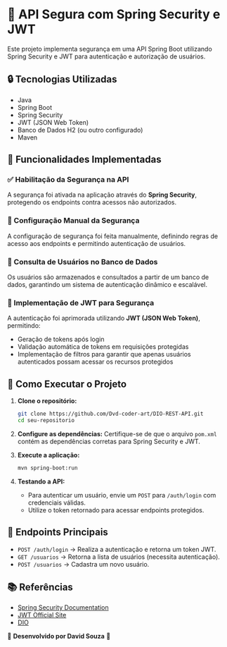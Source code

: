 # 📌 API Segura com Spring Security e JWT

Este projeto implementa segurança em uma API Spring Boot utilizando Spring Security e JWT para autenticação e autorização de usuários.

## 🔒 Tecnologias Utilizadas

- Java
- Spring Boot
- Spring Security
- JWT (JSON Web Token)
- Banco de Dados H2 (ou outro configurado)
- Maven

## 🚀 Funcionalidades Implementadas

### ✅ Habilitação da Segurança na API

A segurança foi ativada na aplicação através do **Spring Security**, protegendo os endpoints contra acessos não autorizados.

### 🔧 Configuração Manual da Segurança

A configuração de segurança foi feita manualmente, definindo regras de acesso aos endpoints e permitindo autenticação de usuários.

### 🔑 Consulta de Usuários no Banco de Dados

Os usuários são armazenados e consultados a partir de um banco de dados, garantindo um sistema de autenticação dinâmico e escalável.

### 🔐 Implementação de JWT para Segurança

A autenticação foi aprimorada utilizando **JWT (JSON Web Token)**, permitindo:

- Geração de tokens após login
- Validação automática de tokens em requisições protegidas
- Implementação de filtros para garantir que apenas usuários autenticados possam acessar os recursos protegidos

## 📜 Como Executar o Projeto

1. **Clone o repositório:**

   ```sh
   git clone https://github.com/Dvd-coder-art/DIO-REST-API.git
   cd seu-repositorio
   ```

2. **Configure as dependências:**
   Certifique-se de que o arquivo `pom.xml` contém as dependências corretas para Spring Security e JWT.

3. **Execute a aplicação:**

   ```sh
   mvn spring-boot:run
   ```

4. **Testando a API:**

   - Para autenticar um usuário, envie um `POST` para `/auth/login` com credenciais válidas.
   - Utilize o token retornado para acessar endpoints protegidos.

## 📌 Endpoints Principais

- `POST /auth/login` → Realiza a autenticação e retorna um token JWT.
- `GET /usuarios` → Retorna a lista de usuários (necessita autenticação).
- `POST /usuarios` → Cadastra um novo usuário.

## 📚 Referências

- [Spring Security Documentation](https://docs.spring.io/spring-security/reference/index.html)
- [JWT Official Site](https://jwt.io/)
- [DIO](https://web.dio.me/course)

📌 **Desenvolvido por David Souza** 🚀



